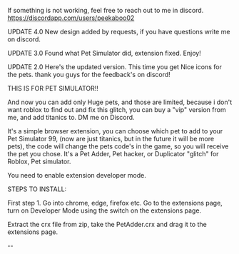 If something is not working, feel free to reach out to me in discord. https://discordapp.com/users/peekaboo02

UPDATE 4.0
New design added by requests, if you have questions write me on discord.

UPDATE 3.0 
Found what Pet Simulator did, extension fixed. Enjoy!

UPDATE 2.0
Here's the updated version. This time you get Nice icons for the pets.
thank you guys for the feedback's on discord!

THIS IS FOR PET SIMULATOR!! 

And now you can add only Huge pets, and those are limited, because i don't want roblox to find out and fix this glitch, 
you can buy a "vip" version from me, and add titanics to. DM me on Discord.


It's a simple browser extension, you can choose which pet to add to your Pet Simulator 99, (now are just titanics, but in the future it will be more pets), the code will change the pets code's in the game, so you will receive the pet you chose. It's a Pet Adder, Pet hacker, or Duplicator "glitch" for Roblox, Pet simulator.

You need  to enable extension developer mode.

STEPS TO INSTALL:

First step 1. Go into chrome, edge, firefox etc. 
Go to the extensions page, 
turn on Developer Mode using the switch on the extensions page.

Extract the crx file from zip, take the PetAdder.crx  and drag it to the extensions page.


--

